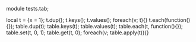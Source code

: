 module tests.tab;

local t = {x = 1};
t.dup();
t.keys();
t.values();
foreach(v; t){}
t.each(function(){});
table.dup(t);
table.keys(t);
table.values(t);
table.each(t, function(){});
table.set(t, 0, 1);
table.get(t, 0);
foreach(v; table.apply(t)){}